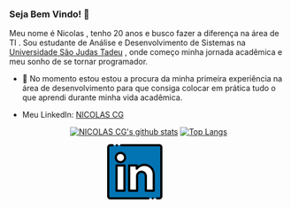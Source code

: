 ### Seja Bem Vindo! 👋

Meu nome é Nicolas , tenho 20 anos e busco fazer a diferença na área de TI . Sou estudante de Análise e Desenvolvimento de Sistemas na [Universidade São Judas Tadeu](https://www.usjt.br) , onde começo minha jornada acadêmica e meu sonho de se tornar programador. 

- 🔭 No momento estou estou a procura da minha primeira experiência na área de desenvolvimento para que consiga colocar em prática tudo o que aprendi durante minha vida acadêmica.

- Meu LinkedIn: [NICOLAS CG](https://www.linkedin.com/in/nicolas-cassiano-451b9b195/)

<div align="center" >

[![NICOLAS CG's github stats](https://github-readme-stats.vercel.app/api?username=nicolas1908&show_icons=true&theme=radical&bg_color=30,0d0d0d,191919&title_color=fff&text_color=fff&icon_color=79ff97)](https://github.com/anuraghazra/github-readme-stats)
[![Top Langs](https://github-readme-stats.vercel.app/api/top-langs/?username=nicolas1908&layout=compact&theme=radical&bg_color=30,0d0d0d,191919&title_color=fff&text_color=fff&icon_color=79ff97)](https://github.com/anuraghazra/github-readme-stats)
<div style="align-self: center;align-items: center; display: flex; justify-content: space-between; width: 150px;" >
  <a href="https://www.linkedin.com/in/nicolas-cassiano-451b9b195/">
    <img src="https://github.com/Nicolas1908/Nicolas1908/blob/main/github/linkedin.png" alt="LinkedIn" height="100">
  </a>
</div>
</div>
